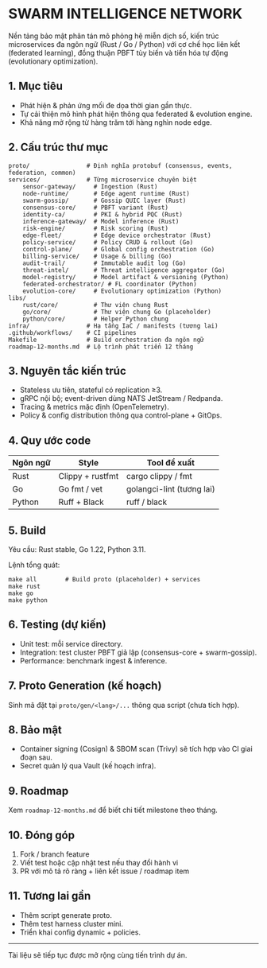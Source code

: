 # SWARM INTELLIGENCE NETWORK

Nền tảng bảo mật phân tán mô phỏng hệ miễn dịch số, kiến trúc microservices đa ngôn ngữ (Rust / Go / Python) với cơ chế học liên kết (federated learning), đồng thuận PBFT tùy biến và tiến hóa tự động (evolutionary optimization).

## 1. Mục tiêu
- Phát hiện & phản ứng mối đe dọa thời gian gần thực.
- Tự cải thiện mô hình phát hiện thông qua federated & evolution engine.
- Khả năng mở rộng từ hàng trăm tới hàng nghìn node edge.

## 2. Cấu trúc thư mục
```
proto/                # Định nghĩa protobuf (consensus, events, federation, common)
services/             # Từng microservice chuyên biệt
	sensor-gateway/     # Ingestion (Rust)
	node-runtime/       # Edge agent runtime (Rust)
	swarm-gossip/       # Gossip QUIC layer (Rust)
	consensus-core/     # PBFT variant (Rust)
	identity-ca/        # PKI & hybrid PQC (Rust)
	inference-gateway/  # Model inference (Rust)
	risk-engine/        # Risk scoring (Rust)
	edge-fleet/         # Edge device orchestrator (Rust)
	policy-service/     # Policy CRUD & rollout (Go)
	control-plane/      # Global config orchestration (Go)
	billing-service/    # Usage & billing (Go)
	audit-trail/        # Immutable audit log (Go)
	threat-intel/       # Threat intelligence aggregator (Go)
	model-registry/     # Model artifact & versioning (Python)
	federated-orchestrator/ # FL coordinator (Python)
	evolution-core/     # Evolutionary optimization (Python)
libs/
	rust/core/          # Thư viện chung Rust
	go/core/            # Thư viện chung Go (placeholder)
	python/core/        # Helper Python chung
infra/                # Hạ tầng IaC / manifests (tương lai)
.github/workflows/    # CI pipelines
Makefile              # Build orchestration đa ngôn ngữ
roadmap-12-months.md  # Lộ trình phát triển 12 tháng
```

## 3. Nguyên tắc kiến trúc
- Stateless ưu tiên, stateful có replication ≥3.
- gRPC nội bộ; event-driven dùng NATS JetStream / Redpanda.
- Tracing & metrics mặc định (OpenTelemetry).
- Policy & config distribution thông qua control-plane + GitOps.

## 4. Quy ước code
| Ngôn ngữ | Style | Tool đề xuất |
|----------|-------|--------------|
| Rust | Clippy + rustfmt | cargo clippy / fmt |
| Go | Go fmt / vet | golangci-lint (tương lai) |
| Python | Ruff + Black | ruff / black |

## 5. Build
Yêu cầu: Rust stable, Go 1.22, Python 3.11.

Lệnh tổng quát:
```
make all        # Build proto (placeholder) + services
make rust
make go
make python
```

## 6. Testing (dự kiến)
- Unit test: mỗi service directory.
- Integration: test cluster PBFT giả lập (consensus-core + swarm-gossip).
- Performance: benchmark ingest & inference.

## 7. Proto Generation (kế hoạch)
Sinh mã đặt tại `proto/gen/<lang>/...` thông qua script (chưa tích hợp).

## 8. Bảo mật
- Container signing (Cosign) & SBOM scan (Trivy) sẽ tích hợp vào CI giai đoạn sau.
- Secret quản lý qua Vault (kế hoạch infra).

## 9. Roadmap
Xem `roadmap-12-months.md` để biết chi tiết milestone theo tháng.

## 10. Đóng góp
1. Fork / branch feature
2. Viết test hoặc cập nhật test nếu thay đổi hành vi
3. PR với mô tả rõ ràng + liên kết issue / roadmap item

## 11. Tương lai gần
- Thêm script generate proto.
- Thêm test harness cluster mini.
- Triển khai config dynamic + policies.

---
Tài liệu sẽ tiếp tục được mở rộng cùng tiến trình dự án.
